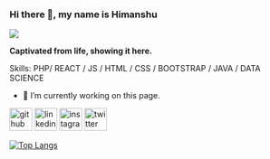### Hi there 👋, my name is Himanshu
![](https://media-exp1.licdn.com/dms/image/C5616AQGBKBKRYt8veg/profile-displaybackgroundimage-shrink_350_1400/0/1629062278448?e=1639612800&v=beta&t=a347wQuW0btNGkwm3gQUr_KLRlNvGZJZpdexbJt3NpM)

**Captivated from life, showing it here.**

Skills: PHP/ REACT / JS / HTML / CSS /  BOOTSTRAP / JAVA / DATA SCIENCE

- 🔭 I’m currently working on this page. 


[<img src='https://cdn.jsdelivr.net/npm/simple-icons@3.0.1/icons/github.svg' alt='github' height='40'>](https://github.com/HimanshuDchaudhari)  [<img src='https://cdn.jsdelivr.net/npm/simple-icons@3.0.1/icons/linkedin.svg' alt='linkedin' height='40'>](https://www.linkedin.com/in/himanshu-chaudhari-1ab33a165/)  [<img src='https://cdn.jsdelivr.net/npm/simple-icons@3.0.1/icons/instagram.svg' alt='instagram' height='40'>](https://www.instagram.com/cynophilist_hd/)  [<img src='https://cdn.jsdelivr.net/npm/simple-icons@3.0.1/icons/twitter.svg' alt='twitter' height='40'>](https://twitter.com/himanshu2346)  

[![Top Langs](https://github-readme-stats.vercel.app/api/top-langs/?username=HimanshuDchaudhari)](https://github.com/anuraghazra/github-readme-stats)


